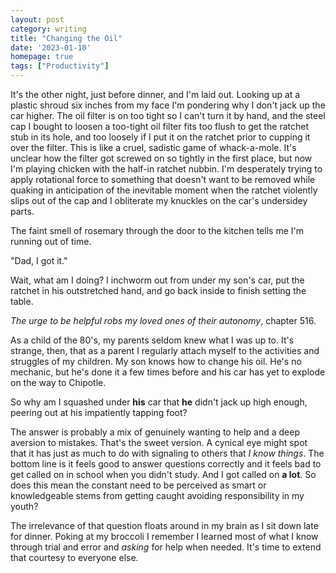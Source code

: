 ```yaml
---
layout: post
category: writing
title: "Changing the Oil"
date: '2023-01-10'
homepage: true
tags: ["Productivity"]
---
```


It's the other night, just before dinner, and I'm laid out. Looking up at a plastic shroud six inches from my face I'm pondering why I don't jack up the car higher. The oil filter is on too tight so I can't turn it by hand, and the steel cap I bought to loosen a too-tight oil filter fits too flush to get the ratchet stub in its hole, and too loosely if I put it on the ratchet prior to cupping it over the filter. This is like a cruel, sadistic game of whack-a-mole. It's unclear how the filter got screwed on so tightly in the first place, but now I'm playing chicken with the half-in ratchet nubbin. I'm desperately trying to apply rotational force to something that doesn't want to be removed while quaking in anticipation of the inevitable moment when the ratchet violently slips out of the cap and I obliterate my knuckles on the car's undersidey parts. 

The faint smell of rosemary through the door to the kitchen tells me I'm running out of time.

"Dad, I got it."

Wait, what am I doing? I inchworm out from under my son's car, put the ratchet in his outstretched hand, and go back inside to finish setting the table.

_The urge to be helpful robs my loved ones of their autonomy_, chapter 516. 

As a child of the 80's, my parents seldom knew what I was up to. It's strange, then, that as a parent I regularly attach myself to the activities and struggles of my children. My son knows how to change his oil. He's no mechanic, but he's done it a few times before and his car has yet to explode on the way to Chipotle.

So why am I squashed under **his** car that **he** didn't jack up high enough, peering out at his impatiently tapping foot?

The answer is probably a mix of genuinely wanting to help and a deep aversion to mistakes. That's the sweet version. A cynical eye might spot that it has just as much to do with signaling to others that _I know things_. The bottom line is it feels good to answer questions correctly and it feels bad to get called on in school when you didn't study. And I got called on **a lot**. So does this mean the constant need to be perceived as smart or knowledgeable stems from getting caught avoiding responsibility in my youth? 

The irrelevance of that question floats around in my brain as I sit down late for dinner. Poking at my broccoli I remember I learned most of what I know through trial and error and _asking_ for help when needed. It's time to extend that courtesy to everyone else.
